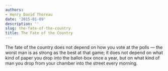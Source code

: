 ```yaml
---
authors:
- Henry David Thoreau
date: '2015-01-09'
description: ''
slug: the-fate-of-the-country
title: The Fate of the Country
---
```

The fate of the country does not depend on how you vote at the polls — the worst man is as strong as the best at that game; it does not depend on what kind of paper you drop into the ballot-box once a year, but on what kind of man you drop from your chamber into the street every morning.



